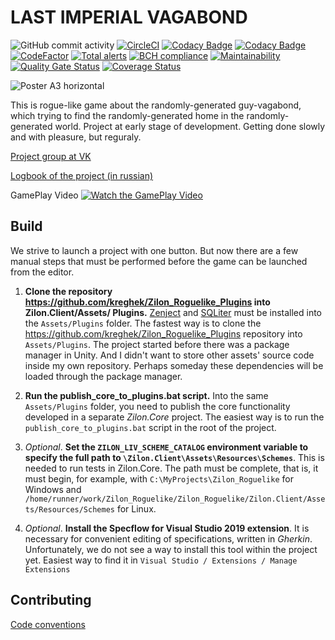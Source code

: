# LAST IMPERIAL VAGABOND
![GitHub commit activity](https://img.shields.io/github/commit-activity/m/kreghek/Zilon_Roguelike)
[![CircleCI](https://circleci.com/gh/kreghek/Zilon_Roguelike/tree/master.svg?style=svg)](https://circleci.com/gh/kreghek/Zilon_Roguelike/tree/master)
[![Codacy Badge](https://api.codacy.com/project/badge/Grade/b8fa5561a70c401aa0e0a8be8d0ff696)](https://www.codacy.com/manual/kreghek/Zilon_Roguelike?utm_source=github.com&amp;utm_medium=referral&amp;utm_content=kreghek/Zilon_Roguelike&amp;utm_campaign=Badge_Grade)
[![Codacy Badge](https://api.codacy.com/project/badge/Coverage/b8fa5561a70c401aa0e0a8be8d0ff696)](https://www.codacy.com/manual/kreghek/Zilon_Roguelike?utm_source=github.com&utm_medium=referral&utm_content=kreghek/Zilon_Roguelike&utm_campaign=Badge_Coverage)
[![CodeFactor](https://www.codefactor.io/repository/github/kreghek/zilon_roguelike/badge)](https://www.codefactor.io/repository/github/kreghek/zilon_roguelike)
[![Total alerts](https://img.shields.io/lgtm/alerts/g/kreghek/Zilon_Roguelike.svg?logo=lgtm&logoWidth=18)](https://lgtm.com/projects/g/kreghek/Zilon_Roguelike/alerts/)
[![BCH compliance](https://bettercodehub.com/edge/badge/kreghek/Zilon_Roguelike?branch=master)](https://bettercodehub.com/)
[![Maintainability](https://api.codeclimate.com/v1/badges/b4b300bf5efc3d73a268/maintainability)](https://codeclimate.com/github/kreghek/Zilon_Roguelike/maintainability)
[![Quality Gate Status](https://sonarcloud.io/api/project_badges/measure?project=kreghek_Zilon_Roguelike&metric=alert_status)](https://sonarcloud.io/dashboard?id=kreghek_Zilon_Roguelike)
[![Coverage Status](https://coveralls.io/repos/github/kreghek/Zilon_Roguelike/badge.svg?branch=master)](https://coveralls.io/github/kreghek/Zilon_Roguelike?branch=master)

![Poster A3 horizontal](https://user-images.githubusercontent.com/2405499/58764985-41faf600-8598-11e9-9220-277923ca7f5b.png)

This is rogue-like game about the randomly-generated guy-vagabond, which trying to find the randomly-generated home in the randomly-generated world. Project at early stage of development. Getting done slowly and with pleasure, but reguraly.

[Project group at VK](https://vk.com/last_imperial_vagabond)

[Logbook of the project (in russian)](https://lastimperialvagabond.home.blog)

GamePlay Video
[![Watch the GamePlay Video](https://img.youtube.com/vi/KJJ2ab35eFg/maxresdefault.jpg)](https://www.youtube.com/watch?v=KJJ2ab35eFg)

## Build

We strive to launch a project with one button. But now there are a few manual steps that must be performed before the game can be launched from the editor.

1. **Clone the repository https://github.com/kreghek/Zilon_Roguelike_Plugins into Zilon.Client/Assets/ Plugins.**
[Zenject](https://github.com/modesttree/Zenject) and [SQLiter](https://assetstore.unity.com/packages/tools/integration/sqliter-20660) must be installed into the `Assets/Plugins` folder. The fastest way is to clone the https://github.com/kreghek/Zilon_Roguelike_Plugins repository into `Assets/Plugins`. The project started before there was a package manager in Unity. And I didn't want to store other assets' source code inside my own repository. Perhaps someday these dependencies will be loaded through the package manager.

2. **Run the publish_core_to_plugins.bat script.**
Into the same `Assets/Plugins` folder, you need to publish the core functionality developed in a separate *Zilon.Core* project. The easiest way is to run the `publish_core_to_plugins.bat` script in the root of the project.

3. *Optional*. **Set the `ZILON_LIV_SCHEME_CATALOG` environment variable to specify the full path to `\Zilon.Client\Assets\Resources\Schemes`**.
This is needed to run tests in Zilon.Core. The path must be complete, that is, it must begin, for example, with `C:\MyProjects\Zilon_Roguelike` for Windows and `/home/runner/work/Zilon_Roguelike/Zilon_Roguelike/Zilon.Client/Assets/Resources/Schemes` for Linux.

4. *Optional*. **Install the Specflow for Visual Studio 2019 extension**.
It is necessary for convenient editing of specifications, written in *Gherkin*. Unfortunately, we do not see a way to install this tool within the project yet. Easiest way to find it in `Visual Studio / Extensions / Manage Extensions`

## Contributing

[Code conventions](/CODE_CONVENTIONS.md)
